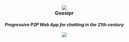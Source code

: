 <h3 align="center">
  <img src='https://gossipr.io/favicon.ico'/><br/>
  Gossipr
  <h5 align="center">
  Progressive P2P Web App for chatting in the 21th century <br/><br/>
   <a href='https://gossipr.io'><img src='https://i.imgur.com/zP6LyIi.png'/></a>  
  </h5>
</h3>
